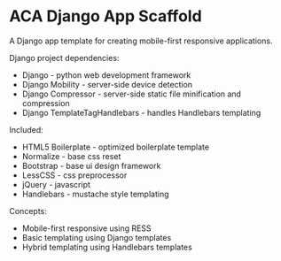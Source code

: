 ACA Django App Scaffold
=======================

A Django app template for creating mobile-first responsive applications.

Django project dependencies:
* Django - python web development framework
* Django Mobility - server-side device detection
* Django Compressor - server-side static file minification and compression
* Django TemplateTagHandlebars - handles Handlebars templating

Included:
* HTML5 Boilerplate - optimized boilerplate template
* Normalize - base css reset
* Bootstrap - base ui design framework
* LessCSS - css preprocessor
* jQuery - javascript
* Handlebars - mustache style templating

Concepts:
* Mobile-first responsive using RESS
* Basic templating using Django templates
* Hybrid templating using Handlebars templates
